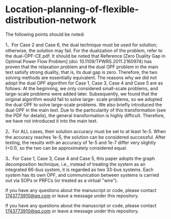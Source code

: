 # Location-planning-of-flexible-distribution-network

The following points should be noted:

  1、For Case 2 and Case 6, the dual technique must be used for solution; otherwise, the solution may fail. For the dualization of the problem, refer to the dual-OPF-CE.pdf. It 
  should be noted that Reference [Zero Duality Gap in Optimal Power Flow Problem] (doi: 10.1109/TPWRS.2011.2160974) has proven that the relaxation problem and the dual OPF problem in 
  the main text satisfy strong duality, that is, its dual gap is zero. Therefore, the two solving methods are essentially equivalent. The reasons why we did not adopt the dual OPF algorithm for Case 1, Case 3, Case 4 and Case 5 are as follows: 
  At the beginning, we only considered small-scale problems, and large-scale problems were added later. Subsequently, we found that the original algorithm would fail to solve large-
  scale problems, so we adopted the dual OPF to solve large-scale problems. We also briefly introduced the dual OPF in the main text. Due to the particularity of this transformation (see the PDF for details), the general transformation is highly difficult. Therefore, we have not introduced it into the main text.

  2、For ALL cases, their solution accuracy must be set to at least 1e-5. When the accuracy reaches 1e-5, the solution can be considered successful. After testing, the results with an accuracy of 1e-5 and 1e-7 differ very slightly (<0.1), so the two can be approximately considered equal.

  3、For Case 1, Case 3, Case 4 and Case 5, this paper adopts the graph decomposition technique, i.e., instead of treating the system as an integrated 66-bus system, it is regarded 
as two 33-bus systems. Each system has its own OPF, and communication between systems is carried out via SOPs or PRFCs (or treated as a virtual "wire").

If you have any questions about the manuscript or code, please contact 1743773910@qq.com or leave a message under this repository.

If you have any questions about the manuscript or code, please contact 1743773910@qq.com or leave a message under this repository.
  
